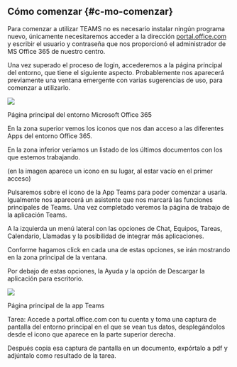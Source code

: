 ## Cómo comenzar {#c-mo-comenzar}

Para comenzar a utilizar TEAMS no es necesario instalar ningún programa nuevo, únicamente necesitaremos acceder a la dirección [portal.office.com](https://www.google.com/url?q=http://portal.office.com&sa=D&ust=1584871431432000) y escribir el usuario y contraseña que nos proporcionó el administrador de MS Office 365 de nuestro centro.

Una vez superado el proceso de login, accederemos a la página principal del entorno, que tiene el siguiente aspecto. Probablemente nos aparecerá previamente una ventana emergente con varias sugerencias de uso, para comenzar a utilizarlo.

![](images/image5.png)

Página principal del entorno Microsoft Office 365

En la zona superior vemos los iconos que nos dan acceso a las diferentes Apps del entorno Office 365.

En la zona inferior veríamos un listado de los últimos documentos con los que estemos trabajando.

 (en la imagen aparece un icono en su lugar, al estar vacío en el primer acceso)

Pulsaremos sobre el icono de la App Teams para poder comenzar a usarla. Igualmente nos aparecerá un asistente que nos marcará las funciones principales de Teams. Una vez completado veremos la página de trabajo de la aplicación Teams.

A la izquierda un menú lateral con las opciones de Chat, Equipos, Tareas, Calendario, Llamadas y la posibilidad de integrar más aplicaciones.

Conforme hagamos click en cada una de estas opciones, se irán mostrando en la zona principal de la ventana.

Por debajo de estas opciones, la Ayuda y la opción de Descargar la aplicación para escritorio.

![](images/image2.png)

Página principal de la app Teams

Tarea: Accede a portal.office.com con tu cuenta y toma una captura de pantalla del entorno principal en el que se vean tus datos, desplegándolos desde el icono que aparece en la parte superior derecha.

Después copia esa captura de pantalla en un documento, expórtalo a pdf y adjúntalo como resultado de la tarea.